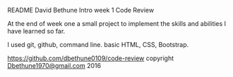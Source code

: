 README
David Bethune
Intro week 1 Code Review

At the end of week one a small project to implement the skills and abilities I have learned so far.

I used git, github, command line. basic HTML, CSS, Bootstrap.

https://github.com/dbethune0109/code-review
copyright Dbethune1970@gmail.com 2016
